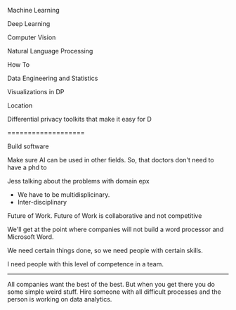 Machine Learning

Deep Learning

Computer Vision

Natural Language Processing

How To

Data Engineering and Statistics


Visualizations in DP

Location 

Differential privacy toolkits that make it easy for D

===================

Build software

Make sure AI can be used in other fields. So, that doctors don't need to have a phd to 

Jess talking about the problems with domain epx

- We have to be multidisplicinary.
- Inter-disciplinary

Future of Work.
Future of Work is collaborative and not competitive

We'll get at the point where companies will not build a word processor and Microsoft Word.

We need certain things done, so we need people with certain skills.

I need people with this level of competence in a team. 

---------------------

All companies want the best of the best. But when you get there you do some simple weird stuff. 
Hire someone with all difficult processes and the person is working on data analytics.

